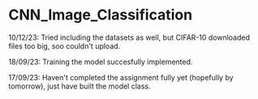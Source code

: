 # CNN_Image_Classification

10/12/23: Tried including the datasets as well, but CIFAR-10 downloaded files too big, soo couldn't upload.

18/09/23: Training the model succesfully implemented. 


17/09/23: Haven't completed the assignment fully yet (hopefully by tomorrow), just have built the model class. 

